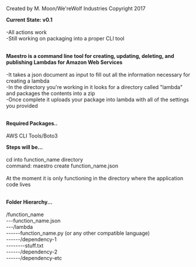 
Created by M. Moon/We'reWolf Industries Copyright 2017<br>

<b>Current State: v0.1</b><br>
<br>
-All actions work<br>
-Still working on packaging into a proper CLI tool<br>
<br>

<b>Maestro is a command line tool for creating, updating, deleting, and publishing Lambdas for Amazon Web Services</b><br>
<br>
-It takes a json document as input to fill out all the information necessary for creating a lambda<br>
-In the directory you're working in it looks for a directory called "lambda" and packages the contents into a zip<br>
-Once complete it uploads your package into lambda with all of the settings you provided<br>
<br>

<b>Required Packages..</b><br>
<br>
AWS CLI Tools/Boto3<br>

<b>Steps will be...</b><br>
<br>
cd into function_name directory<br>
command: maestro create function_name.json<br>
<br>
At the moment it is only functioning in the directory where the application code lives<br>
<br>

<b>Folder Hierarchy...</b><br>
<br>
/function_name<br>
---function_name.json<br>
---/lambda<br>
------function_name.py (or any other compatible language)<br>
------/dependency-1<br>
--------stuff.txt<br>
------/dependency-2<br>
------/dependency-etc<br>
